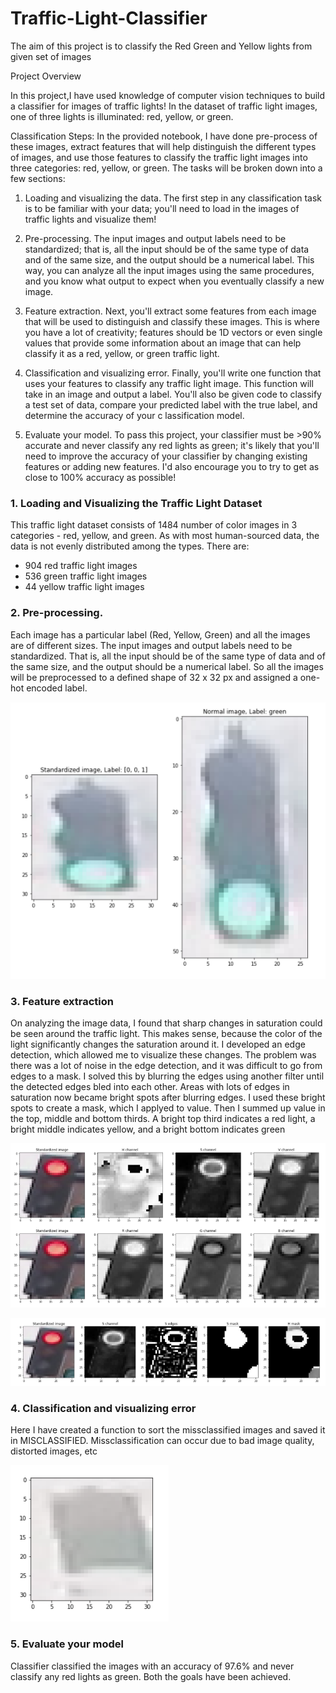 # Traffic-Light-Classifier
The aim of this project is to classify the Red Green and Yellow lights from given set of images

Project Overview

In this project,I have used knowledge of computer vision techniques to build a classifier for images of traffic lights! 
In the dataset of traffic light images, one of three lights is illuminated: red, yellow, or green.

Classification Steps:
In the provided notebook, I have done pre-process of these images, extract features that will help distinguish the different types of images, 
and use those features to classify the traffic light images into three categories: red, yellow, or green. The tasks will be broken down into a few sections:

1. Loading and visualizing the data. The first step in any classification task is to be familiar with your data; you'll need to load in the images of traffic lights
and visualize them!

2. Pre-processing. The input images and output labels need to be standardized; that is, all the input should be of the same type of data and of the same size,
and the output should be a numerical label. This way, you can analyze all the input images using the same procedures, and you know what output to expect when you
eventually classify a new image.

3. Feature extraction. Next, you'll extract some features from each image that will be used to distinguish and classify these images. This is where you have a lot of creativity; 
features should be 1D vectors or even single values that provide some information about an image that can help classify it as a red, yellow, or green traffic light.

4. Classification and visualizing error. Finally, you'll write one function that uses your features to classify any traffic light image. This function will take in an image 
and output a label. You'll also be given code to classify a test set of data, compare your predicted label with the true label, and determine the accuracy of your c
lassification model.

5. Evaluate your model. To pass this project, your classifier must be >90% accurate and never classify any red lights as green; it's likely that you'll need to improve 
the accuracy of your classifier by changing existing features or adding new features. I'd also encourage you to try to get as close to 100% accuracy as possible!


### 1. Loading and Visualizing the Traffic Light Dataset

This traffic light dataset consists of 1484 number of color images in 3 categories - red, yellow, and green. As with most human-sourced data, the data is not evenly distributed among the types. There are:
* 904 red traffic light images
* 536 green traffic light images
* 44 yellow traffic light images

### 2. Pre-processing. 

Each image has a particular label (Red, Yellow, Green) and all the images are of different sizes. The input images and output labels need to be standardized. That is, all the input should be of the same type of data and of the same size, and the output should be a numerical label. So all the images will be preprocessed to a defined shape of 32 x 32 px and assigned a one-hot encoded label. 

![preprocessing](/figure/Std_img.PNG)

### 3. Feature extraction

On analyzing the image data, I found that sharp changes in saturation could be seen around the traffic light. This makes sense, because the color of the light significantly changes the saturation around it. I developed an edge detection, which allowed me to visualize these changes. The problem was there was a lot of noise in the edge detection, and it was difficult to go from edges to a mask. I solved this by blurring the edges using another filter until the detected edges bled into each other. Areas with lots of edges in saturation now became bright spots after blurring edges. I used these bright spots to create a mask, which I applyed to value. Then I summed up value in the top, middle and bottom thirds. A bright top third indicates a red light, a bright middle indicates yellow, and a bright bottom indicates green

![FE](/figure/HSV.PNG)


![FE2](/figure/H_mask.PNG)

### 4. Classification and visualizing error
Here I have created a function to sort the missclassified images and saved it in MISCLASSIFIED. Missclassification can occur due to bad image quality, distorted images, etc

![Cla](/figure/Miss.PNG)

### 5. Evaluate your model
Classifier classified the images with an accuracy of 97.6% and never classify any red lights as green.
Both the goals have been achieved.
